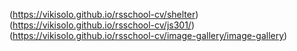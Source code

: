 
(https://vikisolo.github.io/rsschool-cv/shelter)
(https://vikisolo.github.io/rsschool-cv/js301/)
(https://vikisolo.github.io/rsschool-cv/image-gallery/image-gallery)
